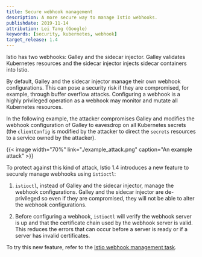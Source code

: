 ```yaml
---
title: Secure webhook management
description: A more secure way to manage Istio webhooks.
publishdate: 2019-11-14
attribution: Lei Tang (Google)
keywords: [security, kubernetes, webhook]
target_release: 1.4
---
```


Istio has two webhooks: Galley and the sidecar injector.
Galley validates Kubernetes resources and the sidecar injector injects sidecar
containers into Istio.

By default, Galley and the sidecar injector manage their own webhook configurations.
This can pose a security risk if they are compromised, for example, through buffer overflow attacks.
Configuring a webhook is a highly privileged operation as a webhook may monitor and mutate all
Kubernetes resources.

In the following example, the attacker compromises
Galley and modifies the webhook configuration of Galley to eavesdrop on all Kubernetes secrets
(the `clientConfig` is modified by the attacker to direct the `secrets` resources to
a service owned by the attacker).

{{< image width="70%"
    link="./example_attack.png"
    caption="An example attack"
    >}}

To protect against this kind of attack, Istio 1.4 introduces a new feature to securely manage
webhooks using `istioctl`:

1. `istioctl`, instead of Galley and the sidecar injector, manage the webhook configurations.
Galley and the sidecar injector are de-privileged so even if they are compromised, they
will not be able to alter the webhook configurations.

1. Before configuring a webhook, `istioctl` will verify the webhook server is up
and that the certificate chain used by the webhook server is valid. This reduces the errors
that can occur before a server is ready or if a server has invalid certificates.

To try this new feature, refer to the [Istio webhook management task](/docs/tasks/security/webhook).
